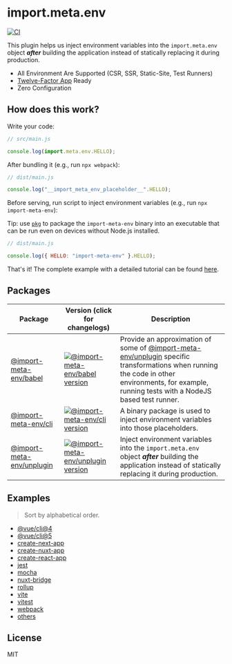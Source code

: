# import.meta.env

[![CI](https://github.com/iendeavor/import-meta-env/actions/workflows/ci.yml/badge.svg?branch=main)](https://github.com/iendeavor/import-meta-env/actions/workflows/ci.yml)

This plugin helps us inject environment variables into the `import.meta.env` object **_after_** building the application instead of statically replacing it during production.

- All Environment Are Supported (CSR, SSR, Static-Site, Test Runners)
- [Twelve-Factor App](https://12factor.net/config) Ready
- Zero Configuration

## How does this work?

Write your code:

```js
// src/main.js

console.log(import.meta.env.HELLO);
```

After bundling it (e.g., run `npx webpack`):

```js
// dist/main.js

console.log("__import_meta_env_placeholder__".HELLO);
```

Before serving, run script to inject environment variables (e.g., run `npx import-meta-env`):

Tip: use [`pkg`](https://github.com/vercel/pkg) to package the `import-meta-env` binary into an executable that can be run even on devices without Node.js installed.

```js
// dist/main.js

console.log({ HELLO: "import-meta-env" }.HELLO);
```

That's it! The complete example with a detailed tutorial can be found [here](./packages/examples/hello-world-example/).

## Packages

| Package                                                 | Version (click for changelogs)                                                                                                       | Description                                                                                                                                                                                                                                                                    |
| ------------------------------------------------------- | ------------------------------------------------------------------------------------------------------------------------------------ | ------------------------------------------------------------------------------------------------------------------------------------------------------------------------------------------------------------------------------------------------------------------------------ |
| [@import-meta-env/babel](./packages/babel#readme)       | [![@import-meta-env/babel version](https://img.shields.io/npm/v/@import-meta-env/babel.svg)](./packages/babel/CHANGELOG.md)          | Provide an approximation of some of [@import-meta-env/unplugin](https://github.com/iendeavor/import-meta-env/tree/develop/packages/unplugin) specific transformations when running the code in other environments, for example, running tests with a NodeJS based test runner. |
| [@import-meta-env/cli](./packages/cli#readme)           | [![@import-meta-env/cli version](https://img.shields.io/npm/v/@import-meta-env/cli.svg)](./packages/cli/CHANGELOG.md)                | A binary package is used to inject environment variables into those placeholders.                                                                                                                                                                                              |
| [@import-meta-env/unplugin](./packages/unplugin#readme) | [![@import-meta-env/unplugin version](https://img.shields.io/npm/v/@import-meta-env/unplugin.svg)](./packages/unplugin/CHANGELOG.md) | Inject environment variables into the `import.meta.env` object **_after_** building the application instead of statically replacing it during production.                                                                                                                      |

## Examples

> Sort by alphabetical order.

- [@vue/cli@4](./packages/examples/@vue+cli@4-example)
- [@vue/cli@5](./packages/examples/@vue+cli@5-example)
- [create-next-app](./packages/examples/create-next-app-example)
- [create-nuxt-app](./packages/examples/create-nuxt-app-example)
- [create-react-app](./packages/examples/create-react-app-example)
- [jest](./packages/examples/jest-example)
- [mocha](./packages/examples/mocha-example)
- [nuxt-bridge](./packages/examples/nuxt-bridge-example)
- [rollup](./packages/examples/rollup-starter-example)
- [vite](./packages/examples/vite-starter-example)
- [vitest](./packages/examples/vite-vitest-example)
- [webpack](./packages/examples/webpack-starter-example)
- [others](./packages/examples)

## License

MIT
